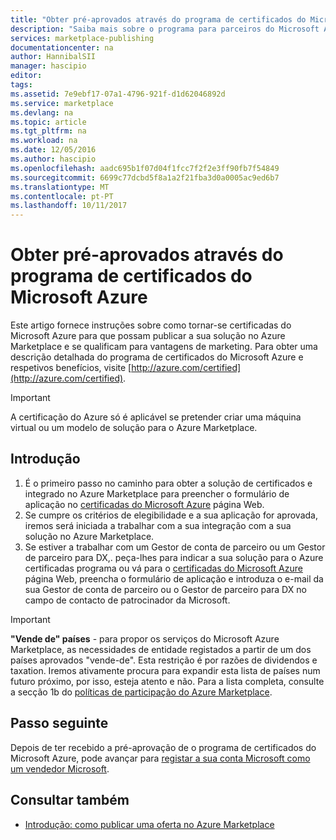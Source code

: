 ```yaml
---
title: "Obter pré-aprovados através do programa de certificados do Microsoft Azure | Microsoft Docs"
description: "Saiba mais sobre o programa para parceiros do Microsoft Azure certificado e a obtenção de propor a imagem de máquina virtual, o modelo de solução, o serviço de programador ou o serviço de dados no Azure Marketplace"
services: marketplace-publishing
documentationcenter: na
author: HannibalSII
manager: hascipio
editor: 
tags: 
ms.assetid: 7e9ebf17-07a1-4796-921f-d1d62046892d
ms.service: marketplace
ms.devlang: na
ms.topic: article
ms.tgt_pltfrm: na
ms.workload: na
ms.date: 12/05/2016
ms.author: hascipio
ms.openlocfilehash: aadc695b1f07d04f1fcc7f2f2e3ff90fb7f54849
ms.sourcegitcommit: 6699c77dcbd5f8a1a2f21fba3d0a0005ac9ed6b7
ms.translationtype: MT
ms.contentlocale: pt-PT
ms.lasthandoff: 10/11/2017
---
```

# <a name="get-pre-approved-via-the-microsoft-azure-certified-program"></a>Obter pré-aprovados através do programa de certificados do Microsoft Azure
Este artigo fornece instruções sobre como tornar-se certificadas do Microsoft Azure para que possam publicar a sua solução no Azure Marketplace e se qualificam para vantagens de marketing. Para obter uma descrição detalhada do programa de certificados do Microsoft Azure e respetivos benefícios, visite [http://azure.com/certified](http://azure.com/certified).

> [!IMPORTANT]
> A certificação do Azure só é aplicável se pretender criar uma máquina virtual ou um modelo de solução para o Azure Marketplace.

## <a name="getting-started"></a>Introdução
1. É o primeiro passo no caminho para obter a solução de certificados e integrado no Azure Marketplace para preencher o formulário de aplicação no [certificadas do Microsoft Azure](https://createopportunity.azurewebsites.net) página Web.
2. Se cumpre os critérios de elegibilidade e a sua aplicação for aprovada, iremos será iniciada a trabalhar com a sua integração com a sua solução no Azure Marketplace.
3. Se estiver a trabalhar com um Gestor de conta de parceiro ou um Gestor de parceiro para DX,. peça-lhes para indicar a sua solução para o Azure certificadas programa ou vá para o [certificadas do Microsoft Azure](http://createopportunity.azurewebsites.net) página Web, preencha o formulário de aplicação e introduza o e-mail da sua Gestor de conta de parceiro ou o Gestor de parceiro para DX no campo de contacto de patrocinador da Microsoft.

> [!IMPORTANT]
> **"Vende de" países** - para propor os serviços do Microsoft Azure Marketplace, as necessidades de entidade registados a partir de um dos países aprovados "vende-de". Esta restrição é por razões de dividendos e taxation. Iremos ativamente procura para expandir esta lista de países num futuro próximo, por isso, esteja atento e não. Para a lista completa, consulte a secção 1b do [políticas de participação do Azure Marketplace](http://go.microsoft.com/fwlink/?LinkID=526833).


## <a name="next-step"></a>Passo seguinte
Depois de ter recebido a pré-aprovação de o programa de certificados do Microsoft Azure, pode avançar para [registar a sua conta Microsoft como um vendedor Microsoft](marketplace-publishing-accounts-creation-registration.md).

## <a name="see-also"></a>Consultar também
* [Introdução: como publicar uma oferta no Azure Marketplace](marketplace-publishing-getting-started.md)
